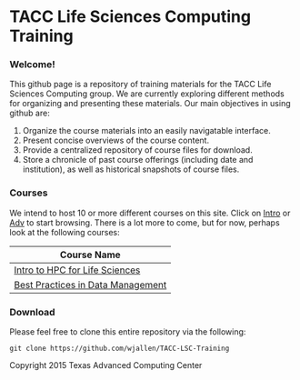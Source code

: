 # TACC Life Sciences Computing Training

### Welcome!

This github page is a repository of training materials for the TACC Life
Sciences Computing group. We are currently exploring different methods for
organizing and presenting these materials. Our main objectives in using github
are:

1. Organize the course materials into an easily navigatable interface. 
2. Present concise overviews of the course content.
2. Provide a centralized repository of course files for download.
3. Store a chronicle of past course offerings (including date and institution),
as well as historical snapshots of course files.


### Courses

We intend to host 10 or more different courses on this site. Click on
[Intro](/Intro) or [Adv](/Adv) to start browsing. There is a lot more to come,
but for now, perhaps look at the following courses:

Course Name |
----------- |
[Intro to HPC for Life Sciences](/Intro/HPC/IntroToHPCforLSC) |
[Best Practices in Data Management](/Intro/HPC/DataManagement) |


### Download

Please feel free to clone this entire repository via the following:

```
git clone https://github.com/wjallen/TACC-LSC-Training
```




Copyright 2015 Texas Advanced Computing Center

